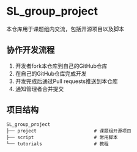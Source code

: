 # SL_group_project
本仓库用于课题组内交流，包括开源项目以及脚本

## 协作开发流程
1. 开发者fork本仓库到自己的GitHub仓库
2. 在自己的GitHub仓库完成开发
3. 开发完成后通过Pull requests推送到本仓库
4. 通知管理者合并提交

## 项目结构
```shell
SL_group_project
├── project                     # 课题组开源项目
├── script                      # 常用脚本
└── tutorials                   # 教程
```